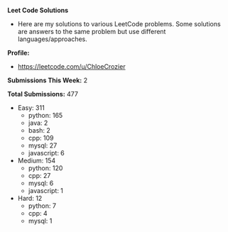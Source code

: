 **Leet Code Solutions**

- Here are my solutions to various LeetCode problems. Some solutions are answers to the same problem but use different languages/approaches.

**Profile:**

- https://leetcode.com/u/ChloeCrozier

**Submissions This Week:** 2

**Total Submissions:** 477
- Easy: 311
  - python: 165
  - java: 2
  - bash: 2
  - cpp: 109
  - mysql: 27
  - javascript: 6
- Medium: 154
  - python: 120
  - cpp: 27
  - mysql: 6
  - javascript: 1
- Hard: 12
  - python: 7
  - cpp: 4
  - mysql: 1